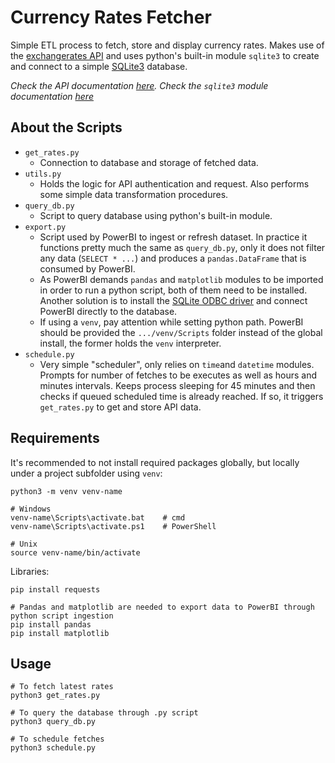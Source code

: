 # Currency Rates Fetcher
Simple ETL process to fetch, store and display currency rates. 
Makes use of the [exchangerates API](https://exchangeratesapi.io/) and uses python's built-in module `sqlite3` to create and connect to a simple [SQLite3](https://www.sqlite.org/docs.html) database.

*Check the API documentation [here](https://exchangeratesapi.io/documentation/).*
*Check the `sqlite3` module documentation [here](https://docs.python.org/3/library/sqlite3.html)*

## About the Scripts
* `get_rates.py`
    * Connection to database and storage of fetched data.
* `utils.py`
    * Holds the logic for API authentication and request. Also performs some simple data transformation procedures.
* `query_db.py`
    * Script to query database using python's built-in module.
* `export.py`
    * Script used by PowerBI to ingest or refresh dataset.
    In practice it functions pretty much the same as `query_db.py`, only it does not filter any data (`SELECT * ...`) and produces a `pandas.DataFrame` that is consumed by PowerBI.
    * As PowerBI demands `pandas` and `matplotlib` modules to be imported in order to run a python script, both of them need to be installed. 
    Another solution is to install the [SQLite ODBC driver](http://www.ch-werner.de/sqliteodbc/) and connect PowerBI directly to the database.
    * If using a `venv`, pay attention while setting python path. PowerBI should be provided the `.../venv/Scripts` folder instead of the global install, the former holds the `venv` interpreter.
* `schedule.py`
    * Very simple "scheduler", only relies on `time`and `datetime` modules. 
    Prompts for number of fetches to be executes as well as hours and minutes intervals. Keeps process sleeping for 45 minutes and then checks if queued scheduled time is already reached. If so, it triggers `get_rates.py` to get and store API data.

## Requirements
It's recommended to not install required packages globally, but locally under a project subfolder using `venv`: 
```
python3 -m venv venv-name

# Windows
venv-name\Scripts\activate.bat    # cmd
venv-name\Scripts\activate.ps1    # PowerShell

# Unix
source venv-name/bin/activate
```
Libraries:
```
pip install requests

# Pandas and matplotlib are needed to export data to PowerBI through python script ingestion
pip install pandas
pip install matplotlib
```

## Usage
```
# To fetch latest rates
python3 get_rates.py

# To query the database through .py script
python3 query_db.py

# To schedule fetches
python3 schedule.py
```